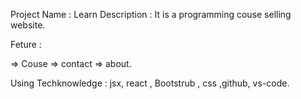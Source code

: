 
Project Name : Learn 
Description : It is a programming couse selling website.


Feture :

=> Couse
=> contact
=> about. 


Using Techknowledge : jsx, react , Bootstrub , css ,github, vs-code.


